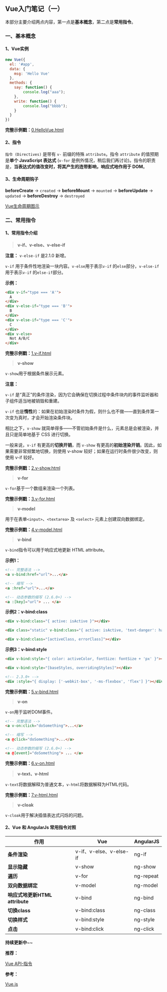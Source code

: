 ## Vue入门笔记（一）

本部分主要介绍两点内容，第一点是**基本概念**，第二点是**常用指令**。 

### 一、基本概念

#### 1、Vue实例

```javascript
new Vue({
  el: '#app',
  data: {
    msg: 'Hello Vue'
  },
  methods: {
    say: function() {
        console.log("aaa");
    },
    write: function() {
        console.log("bbbb");
    }
  }
})
```

**完整示例戳：**[0.HelloVue.html](https://github.com/snowLeopard93/vue-demo/blob/master/vue/basicDirectives/0.HelloVue.html)

#### 2、指令

`指令 (Directives)` 是带有 `v-` 前缀的特殊 `attribute`。指令 `attribute` 的值预期是**单个 JavaScript 表达式** (`v-for` 是例外情况，稍后我们再讨论)。指令的职责是，**当表达式的值改变时，将其产生的连带影响，响应式地作用于 DOM**。

#### 3、生命周期钩子

**beforeCreate** -> `created` -> **beforeMount** -> `mounted` -> **beforeUpdate** -> `updated` -> **beforeDestroy** -> `destroyed`

[Vue生命周期图示](https://cn.vuejs.org/v2/guide/instance.html#%E7%94%9F%E5%91%BD%E5%91%A8%E6%9C%9F%E5%9B%BE%E7%A4%BA)

### 二、常用指令

#### 1、常用指令介绍

> **v-if、v-else、v-else-if**

**注意：** `v-else-if` 是2.1.0 新增。

`v-if` 用于条件性地渲染一块内容。`v-else`用于表示`v-if` 的`else`部分，`v-else-if`用于表示`v-if` 的`else-if`部分。

**示例：**

```html
<div v-if="type === 'A'">
  A
</div>
<div v-else-if="type === 'B'">
  B
</div>
<div v-else-if="type === 'C'">
  C
</div>
<div v-else>
  Not A/B/C
</div>
```

**完整示例戳：**[1.v-if.html](https://github.com/snowLeopard93/vue-demo/blob/master/vue/basicDirectives/1.v-if.html)

> **v-show**

`v-show`用于根据条件展示元素。

**注意：**

`v-if` 是“真正”的条件渲染，因为它会确保在切换过程中条件块内的事件监听器和子组件适当地被销毁和重建。

`v-if` 也是**惰性**的：如果在初始渲染时条件为假，则什么也不做——直到条件第一次变为真时，才会开始渲染条件块。

相比之下，`v-show` 就简单得多——不管初始条件是什么，元素总是会被渲染，并且只是简单地基于 CSS 进行切换。

一般来说，`v-if` 有更高的**切换开销**，而 `v-show` 有更高的**初始渲染开销**。因此，如果需要非常频繁地切换，则使用 v-show 较好；如果在运行时条件很少改变，则使用 v-if 较好。

**完整示例戳：**[2.v-show.html](https://github.com/snowLeopard93/vue-demo/blob/master/vue/basicDirectives/2.v-show.html)

> **v-for**

`v-for`基于一个数组来渲染一个列表。

**完整示例戳：**[3.v-for.html](https://github.com/snowLeopard93/vue-demo/blob/master/vue/basicDirectives/3.v-for.html)

> **v-model**

用于在表单`<input>`、`<textarea>` 及 `<select>` 元素上创建双向数据绑定。

**完整示例戳：**[4.v-model.html](https://github.com/snowLeopard93/vue-demo/blob/master/vue/basicDirectives/4.v-model.html)

> **v-bind**

`v-bind`指令可以用于响应式地更新 HTML attribute。

**示例1：**

```html
<!-- 完整语法 -->
<a v-bind:href="url">...</a>

<!-- 缩写 -->
<a :href="url">...</a>

<!-- 动态参数的缩写 (2.6.0+) -->
<a :[key]="url"> ... </a>
```

**示例2：v-bind:class**

```html
<div v-bind:class="{ active: isActive }"></div>

<div class="static" v-bind:class="{ active: isActive, 'text-danger': hasError }"></div>

<div v-bind:class="[activeClass, errorClass]"></div>
```

**示例3：v-bind:style**

```html
<div v-bind:style="{ color: activeColor, fontSize: fontSize + 'px' }"></div>

<div v-bind:style="[baseStyles, overridingStyles]"></div>

<!-- 2.3.0+ -->
<div :style="{ display: ['-webkit-box', '-ms-flexbox', 'flex'] }"></div>
```

**完整示例戳：**[5.v-bind.html](https://github.com/snowLeopard93/vue-demo/blob/master/vue/basicDirectives/5.v-bind.html)

> **v-on**

`v-on`用于监听DOM事件。

```html
<!-- 完整语法 -->
<a v-on:click="doSomething">...</a>

<!-- 缩写 -->
<a @click="doSomething">...</a>

<!-- 动态参数的缩写 (2.6.0+) -->
<a @[event]="doSomething"> ... </a>
```

**完整示例戳：**[6.v-on.html](https://github.com/snowLeopard93/vue-demo/blob/master/vue/basicDirectives/6.v-on.html)

> **v-text、v-html**

`v-text`将数据解释为普通文本，`v-html`将数据解释为HTML代码。

**完整示例戳：**[7.v-html.html](https://github.com/snowLeopard93/vue-demo/blob/master/vue/basicDirectives/7.v-html.html)

> **v-cloak**

`v-cloak`用于解决插值表达式闪烁的问题。

#### 2、Vue 和 AngularJs 常用指令对照

| **作用**          | **Vue** |  **AngularJS**         |
| ------------- |-------------|------------- |
| **条件渲染** | v-if、v-else、v-else-if | ng-if |
| **显示隐藏** | v-show| ng-show |
| **遍历** | v-for | ng-repeat |
| **双向数据绑定** | v-model | ng-model |
| **响应式地更新HTML attribute** | v-bind | ng-bind |
| **切换class**| v-bind:class | ng-class |
| **切换样式** | v-bind:style | ng-style |
| **点击** | v-bind:click | ng-click |

**持续更新中**~~

**推荐：**

[Vue API-指令](https://cn.vuejs.org/v2/api/#%E6%8C%87%E4%BB%A4)

**参考：**

[Vue.js](https://cn.vuejs.org/)

